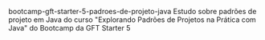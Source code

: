 bootcamp-gft-starter-5-padroes-de-projeto-java
Estudo sobre padrões de projeto em Java do curso "Explorando Padrões de Projetos na Prática com Java" do Bootcamp da GFT Starter 5

